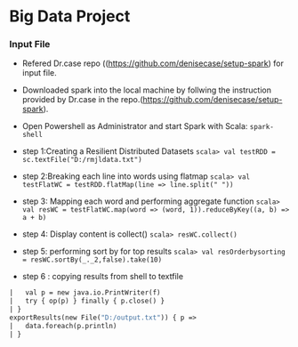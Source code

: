 # Big Data Project

### Input File
- Refered Dr.case repo ((https://github.com/denisecase/setup-spark) for input file.
- Downloaded spark into the local machine by follwing the instruction provided by Dr.case in the repo.(https://github.com/denisecase/setup-spark).
- Open Powershell as Administrator and start Spark with Scala:
``` spark-shell ```

- step 1:Creating a Resilient Distributed Datasets
``` scala> val testRDD = sc.textFile("D:/rmjldata.txt") ```

- step 2:Breaking each line into words using flatmap
``` scala> val testFlatWC = testRDD.flatMap(line => line.split(" ")) ```

- step 3: Mapping each word and performing aggregate function
``` scala> val resWC = testFlatWC.map(word => (word, 1)).reduceByKey((a, b) => a + b) ```

- step 4: Display content is collect()
``` scala> resWC.collect() ```

- step 5: performing sort by for top results
``` scala> val resOrderbysorting = resWC.sortBy(_._2,false).take(10) ```

- step 6 : copying results from shell to textfile
``` def exportResults(f: java.io.File)(op: java.io.PrintWriter => Unit) {
|   val p = new java.io.PrintWriter(f)
|   try { op(p) } finally { p.close() }
| }
exportResults(new File("D:/output.txt")) { p =>
|   data.foreach(p.println)
| }
```





